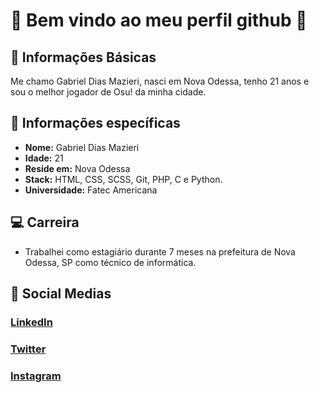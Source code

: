 # 🥰 Bem vindo ao meu perfil github 🥰 

## 🦉 Informações Básicas

Me chamo Gabriel Dias Mazieri, nasci em Nova Odessa, tenho 21 anos e sou o melhor jogador de Osu! da minha cidade.

## 🐘 Informações específicas

* **Nome:** Gabriel Dias Mazieri 
* **Idade:** 21
* **Reside em:** Nova Odessa
* **Stack:** HTML, CSS, SCSS, Git, PHP, C e Python.
* **Universidade:** Fatec Americana

## 💻 Carreira
* Trabalhei como estagiário durante 7 meses na prefeitura de Nova Odessa, SP como técnico de informática.

## 📱 Social Medias
### **[LinkedIn](https://www.linkedin.com/in/gabriel-mazieri-471664171/)**

### **[Twitter](https://twitter.com/GrandeDev)**
### **[Instagram](https://www.instagram.com/grande.gm/?hl=pt-br)**
